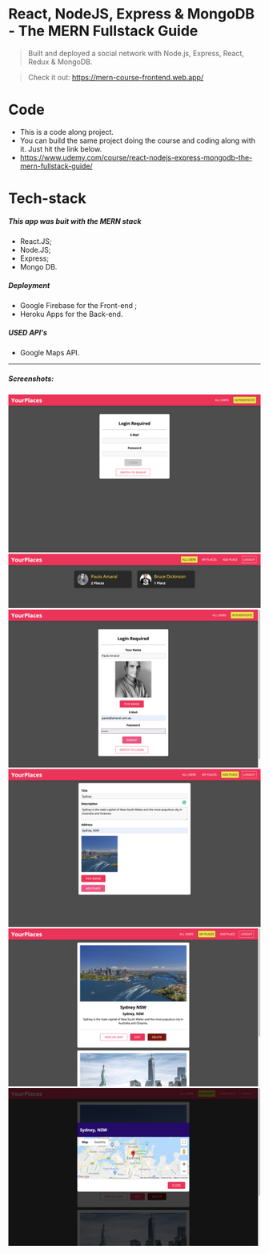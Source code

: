 # React, NodeJS, Express & MongoDB - The MERN Fullstack Guide

> Built and deployed a social network with Node.js, Express, React, Redux & MongoDB.

> Check it out: https://mern-course-frontend.web.app/

# Code

- This is a code along project.
- You can build the same project doing the course and coding along with it. Just hit the link below.
- https://www.udemy.com/course/react-nodejs-express-mongodb-the-mern-fullstack-guide/

# Tech-stack

##### This app was buit with the MERN stack

- React.JS;
- Node.JS;
- Express;
- Mongo DB.

##### Deployment

- Google Firebase for the Front-end ;
- Heroku Apps for the Back-end.

##### USED API's

- Google Maps API.

---

##### Screenshots:

![view 1](/app_screenshots/1.png)
![view 2](/app_screenshots/2.png)
![view 3](/app_screenshots/3.png)
![view 4](/app_screenshots/4.png)
![view 5](/app_screenshots/5.png)
![view 6](/app_screenshots/6.png)
